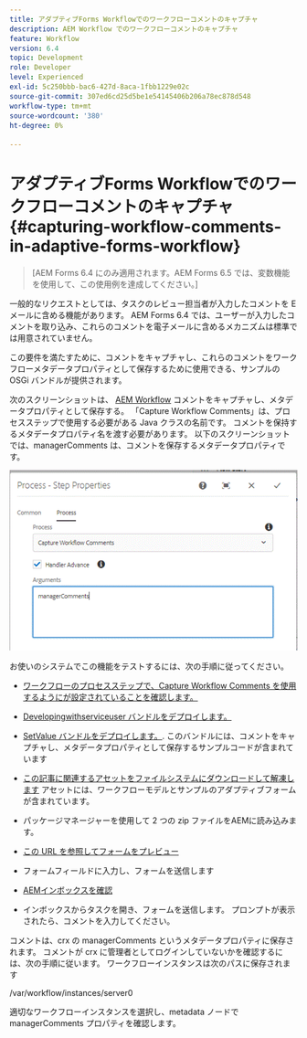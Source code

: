 ```yaml
---
title: アダプティブForms Workflowでのワークフローコメントのキャプチャ
description: AEM Workflow でのワークフローコメントのキャプチャ
feature: Workflow
version: 6.4
topic: Development
role: Developer
level: Experienced
exl-id: 5c250bbb-bac6-427d-8aca-1fbb1229e02c
source-git-commit: 307ed6cd25d5be1e54145406b206a78ec878d548
workflow-type: tm+mt
source-wordcount: '380'
ht-degree: 0%

---
```


# アダプティブForms Workflowでのワークフローコメントのキャプチャ{#capturing-workflow-comments-in-adaptive-forms-workflow}

>[AEM Forms 6.4 にのみ適用されます。AEM Forms 6.5 では、変数機能を使用して、この使用例を達成してください。]

一般的なリクエストとしては、タスクのレビュー担当者が入力したコメントを E メールに含める機能があります。 AEM Forms 6.4 では、ユーザーが入力したコメントを取り込み、これらのコメントを電子メールに含めるメカニズムは標準では用意されていません。

この要件を満たすために、コメントをキャプチャし、これらのコメントをワークフローメタデータプロパティとして保存するために使用できる、サンプルの OSGi バンドルが提供されます。

次のスクリーンショットは、 [AEM Workflow](http://localhost:4502/editor.html/conf/global/settings/workflow/models/CaptureComments.html) コメントをキャプチャし、メタデータプロパティとして保存する。 「Capture Workflow Comments」は、プロセスステップで使用する必要がある Java クラスの名前です。 コメントを保持するメタデータプロパティ名を渡す必要があります。 以下のスクリーンショットでは、managerComments は、コメントを保存するメタデータプロパティです。

![workflowcomments1](assets/workflowcomments1.gif)

お使いのシステムでこの機能をテストするには、次の手順に従ってください。
* [ワークフローのプロセスステップで、Capture Workflow Comments を使用するようにが設定されていることを確認します。](http://localhost:4502/editor.html/conf/global/settings/workflow/models/CaptureComments.html)

* [Developingwithserviceuser バンドルをデプロイします。](/help/forms/assets/common-osgi-bundles/DevelopingWithServiceUser.jar)

* [SetValue バンドルをデプロイします。](/help/forms/assets/common-osgi-bundles/SetValueApp.core-1.0-SNAPSHOT.jar). このバンドルには、コメントをキャプチャし、メタデータプロパティとして保存するサンプルコードが含まれています

* [この記事に関連するアセットをファイルシステムにダウンロードして解凍します](assets/capturecomments.zip) アセットには、ワークフローモデルとサンプルのアダプティブフォームが含まれています。

* パッケージマネージャーを使用して 2 つの zip ファイルをAEMに読み込みます。

* [この URL を参照してフォームをプレビュー](http://localhost:4502/content/dam/formsanddocuments/capturecomments/jcr:content?wcmmode=disabled)

* フォームフィールドに入力し、フォームを送信します

* [AEMインボックスを確認](http://localhost:4502/aem/inbox)

* インボックスからタスクを開き、フォームを送信します。 プロンプトが表示されたら、コメントを入力してください。

コメントは、crx の managerComments というメタデータプロパティに保存されます。 コメントが crx に管理者としてログインしていないかを確認するには、次の手順に従います。 ワークフローインスタンスは次のパスに保存されます

/var/workflow/instances/server0

適切なワークフローインスタンスを選択し、metadata ノードで managerComments プロパティを確認します。
